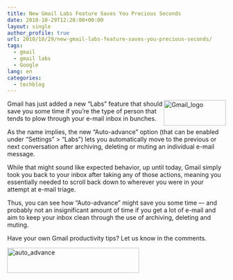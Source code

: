 ```yaml
---
title: New Gmail Labs Feature Saves You Precious Seconds
date: 2010-10-29T12:28:00+00:00
layout: single
author_profile: true
url: 2010/10/29/new-gmail-labs-feature-saves-you-precious-seconds/
tags:
  - gmail
  - gmail labs
  - Google
lang: en
categories: 
  - techblog
---
```

[<img title="Gmail_logo" border="0" alt="Gmail_logo" align="right" src="http://lh3.ggpht.com/_vaUVXcmC3OI/TMq202CFqqI/AAAAAAAAC-U/qO5s2aj4r_w/Gmail_logo_thumb%5B4%5D.png?imgmax=800" width="143" height="59" />](http://lh3.ggpht.com/_vaUVXcmC3OI/TMq2zam_k6I/AAAAAAAAC-Q/9lps4YQ8nos/s1600-h/Gmail_logo%5B6%5D.png)Gmail has just added a new “Labs” feature that should save you some time if you’re the type of person that tends to plow through your e-mail inbox in bunches. 

As the name implies, the new “Auto-advance” option (that can be enabled under “Settings” > “Labs”) lets you automatically move to the previous or next conversation after archiving, deleting or muting an individual e-mail message.

While that might sound like expected behavior, up until today, Gmail simply took you back to your inbox after taking any of those actions, meaning you essentially needed to scroll back down to wherever you were in your attempt at e-mail triage.

Thus, you can see how “Auto-advance” might save you some time –- and probably not an insignificant amount of time if you get a lot of e-mail and aim to keep your inbox clean through the use of archiving, deleting and muting.

Have your own Gmail productivity tips? Let us know in the comments.

[<img title="auto_advance" border="0" alt="auto_advance" src="http://lh4.ggpht.com/_vaUVXcmC3OI/TMq24D1p_MI/AAAAAAAAC-c/9Ma0HXLxISo/auto_advance_thumb.png?imgmax=800" width="304" height="58" />](http://lh5.ggpht.com/_vaUVXcmC3OI/TMq22PhaCBI/AAAAAAAAC-Y/_gbECa0E_Tc/s1600-h/auto_advance%5B2%5D.png)